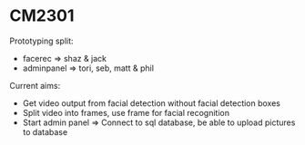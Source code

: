 CM2301
======

Prototyping split:

- facerec => shaz & jack
- adminpanel => tori, seb, matt & phil

Current aims:
- Get video output from facial detection without facial detection boxes
- Split video into frames, use frame for facial recognition
- Start admin panel => Connect to sql database, be able to upload pictures to database


